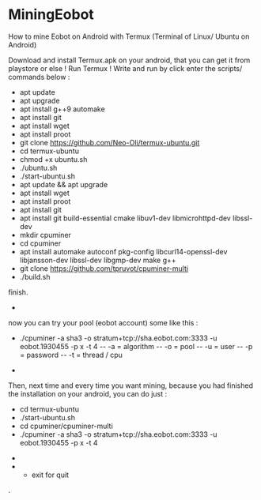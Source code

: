 # MiningEobot
How to mine Eobot on Android with Termux (Terminal of Linux/ Ubuntu on Android)

Download and install Termux.apk on your android, that you can get it from playstore or else !
Run Termux !
Write and run by click enter the scripts/ commands below :
- apt update
- apt upgrade
- apt install g++9 automake
- apt install git
- apt install wget
- apt install proot
- git clone https://github.com/Neo-Oli/termux-ubuntu.git
- cd termux-ubuntu
- chmod +x ubuntu.sh
- ./ubuntu.sh
- ./start-ubuntu.sh
- apt update && apt upgrade
- apt install wget
- apt install proot
- apt install git
- apt install git build-essential cmake libuv1-dev libmicrohttpd-dev libssl-dev
- mkdir cpuminer
- cd cpuminer
- apt install automake autoconf pkg-config libcurl14-openssl-dev libjansson-dev libssl-dev libgmp-dev make g++
- git clone https://github.com/tpruvot/cpuminer-multi
- ./build.sh

finish.


+
now you can try your pool (eobot account) some like this :
- ./cpuminer -a sha3 -o stratum+tcp://sha.eobot.com:3333 -u eobot.1930455 -p x -t 4
--  -a = algorithm
--  -o = pool
--  -u = user
--  -p = password
--  -t = thread / cpu


+
Then, next time and every time you want mining, because you had finished the installation on your android, you can do just :
- cd termux-ubuntu
- ./start-ubuntu.sh
- cd cpuminer/cpuminer-multi
- ./cpuminer -a sha3 -o stratum+tcp://sha.eobot.com:3333 -u eobot.1930455 -p x -t 4


+
+
   - exit for quit
   
.

